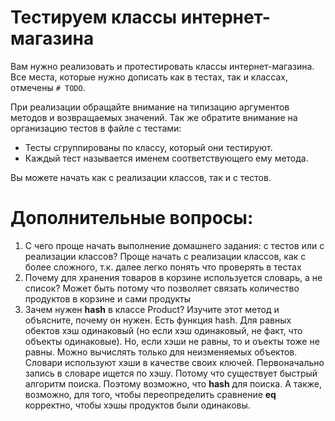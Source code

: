 
# Тестируем классы интернет-магазина
Вам нужно реализовать и протестировать классы интернет-магазина.
Все места, которые нужно дописать как в тестах, так и классах, отмечены `# TODO`.

При реализации обращайте внимание на типизацию аргументов методов и возвращаемых значений.
Так же обратите внимание на организацию тестов в файле с тестами:
- Тесты сгруппированы по классу, который они тестируют.
- Каждый тест называется именем соответствующего ему метода.

Вы можете начать как с реализации классов, так и с тестов.


# Дополнительные вопросы:
1. С чего проще начать выполнение домашнего задания: с тестов или с реализации классов?
   Проще начать с реализации классов, как с более сложного, т.к. далее легко понять что проверять в тестах
2. Почему для хранения товаров в корзине используется словарь, а не список?
   Может быть потому что позволяет связать количество продуктов в корзине и сами продукты 
3. Зачем нужен __hash__ в классе Product? Изучите этот метод и объясните, почему он нужен.
    Есть функция hash. Для равных обектов хэш одинаковый (но если хэш одинаковый, не факт, что объекты одинаковые).
    Но, если хэши не равны, то и оъекты тоже не равны. Можно вычислять только для неизменяемых объектов.
    Словари используют хэши в качестве своих ключей. Первоначально запись в словаре ищется по хэшу.
    Потому что существует быстрый алгоритм поиска. Поэтому возможно, что __hash__ для поиска.
    А также, возможно, для того, чтобы переопределить сравнение __eq__ корректно, чтобы хэшы продуктов были одинаковы.
   